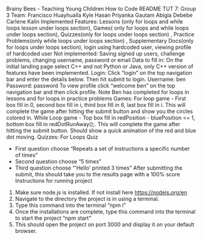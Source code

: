 Brainy Bees - Teaching Young Children How to Code
README
TUT 7: Group 3
Team:
Francisco Huayhualla
Kyle Hasan
Priyanka Gautam
Abigia Debebe
Carlene Kalin
Implemented Features: Lessons (only for loops and while loops lesson under loops
section), Games( only for loops and while loops under loops section), Quizzes(only for
loops under loops section) , Practice Problems(only while loops under loops section) ,
Supplementary Docs(only for loops under loops section), login using hardcoded user,
viewing profile of hardcoded user
Not implemented: Saving signed up users, challenge problems, changing username,
password or email
Data to fill in:
On the initial landing page select C++ and not Python or Java, only C++ version of
features have been implemented.
Login:
Click “login” on the top navigation bar and enter the details below. Then hit submit to
login.
Username: ben
Password: password
To view profile click “welcome ben” on the top navigation bar and then click profile.
Note Ben has completed for loops in lessons and for loops in practice problems
Games:
For loop game - First box fill in 0, second box fill in i, third box fill in 6, last box fill in i.
This will complete the game after hitting the submit button and show you the circles
colored in.
While Loop game - Top box fill in redPosition - bluePosition <= 1, bottom box fill in
redDotRunAway();. This will complete the game after hitting the submit button. Should
show a quick animation of the red and blue dot moving.
Quizzes:
For Loops Quiz
- First question choose “Repeats a set of instructions a specific number of times”
- Second question choose “5 times”
- Third question choose “'Hello' printed 3 times”
After submitting the submit, this should take you to the results page with a 100% score
Instructions for running project
1. Make sure node.js is installed. If not install here https://nodejs.org/en
2. Navigate to the directory the project is in using a terminal.
3. Type this command into the terminal “npm i”
4. Once the installations are complete, type this command into the terminal to start
the project “npm start”
5. This should open the project on port 3000 and display it on your default browser.



